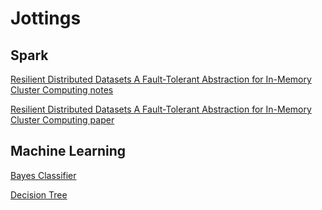 # Jottings

## Spark

[Resilient Distributed Datasets A Fault-Tolerant Abstraction for In-Memory Cluster Computing notes](https://github.com/chenboability/jottings/blob/master/Resilient%20Distributed%20Datasets.pdf)

[Resilient Distributed Datasets A Fault-Tolerant Abstraction for In-Memory Cluster Computing paper](https://github.com/chenboability/jottings/blob/master/Resilient%20Distributed%20Datasets%20A%20Fault-Tolerant%20Abstraction%20for%20In-Memory%20Cluster%20Computing.pdf)

## Machine Learning

[Bayes Classifier](https://github.com/chenboability/jottings/blob/master/Bayes%20Classifier.pdf)

[Decision Tree](https://github.com/chenboability/jottings/blob/master/Decision%20Tree.pdf)
